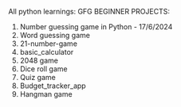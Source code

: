 All python learnings:
  GFG BEGINNER PROJECTS:
  1. Number guessing game in Python - 17/6/2024
  2. Word guessing game
  3. 21-number-game
  4. basic_calculator
  5. 2048 game
  6. Dice roll game
  7. Quiz game
  8. Budget_tracker_app
  9. Hangman game
